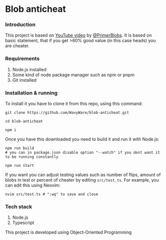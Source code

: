 # Blob anticheat

### Introduction
This project is based on [YouTube video](https://www.youtube.com/watch?v=XTcP4oo4JI4) by [@PrimerBlobs](https://www.youtube.com/@PrimerBlobs).
It is based on basic statement, that if you get >60% good value (in this case heads) you are cheater.

### Requirements
1. Node.js installed
2. Some kind of node package manager such as npm or pnpm
3. Git installed

### Installation & running
To install it you have to clone it from this repo, using this command:
```shell
git clone https://github.com/WavyWare/blob-anticheat.git

cd blob-anticheat

npm i
```
Once you have this downloaded you need to build it and run it with Node.js:
```shell
npm run build
# you can in package.json disable option "--watch" if you dont want it to be running constantly

npm run start
```
If you want you can adjust testing values such as number of flips, amount of blobs in test or percent of cheater by editing `src/test.ts`. For example, you can edit this using Neovim:
```shell
nvim src/test.ts # ":wq" to save and close
```

### Tech stack
1. Node.js
2. Typescript

This project is developed using Object-Oriented Programming
